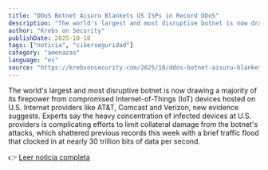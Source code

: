 ```yaml
---
title: "DDoS Botnet Aisuru Blankets US ISPs in Record DDoS"
description: "The world's largest and most disruptive botnet is now drawing a majority of its firepower from compromised Internet-of-Things (IoT) devices hosted on U.S. Internet providers like AT&T, Comcast and Verizon, new evidence suggests. Experts say the heavy concentration of infected devices at U.S. providers is complicating efforts to limit collateral damage from the botnet's attacks, which shattered previous records this week with a brief traffic flood that clocked in at nearly 30 trillion bits of data per second."
author: "Krebs on Security"
publishDate: 2025-10-10
tags: ["noticia", "ciberseguridad"]
category: "amenazas"
language: "es"
source: "https://krebsonsecurity.com/2025/10/ddos-botnet-aisuru-blankets-us-isps-in-record-ddos/"
---
```


The world's largest and most disruptive botnet is now drawing a majority of its firepower from compromised Internet-of-Things (IoT) devices hosted on U.S. Internet providers like AT&T, Comcast and Verizon, new evidence suggests. Experts say the heavy concentration of infected devices at U.S. providers is complicating efforts to limit collateral damage from the botnet's attacks, which shattered previous records this week with a brief traffic flood that clocked in at nearly 30 trillion bits of data per second.

👉 [Leer noticia completa](https://krebsonsecurity.com/2025/10/ddos-botnet-aisuru-blankets-us-isps-in-record-ddos/)
